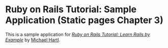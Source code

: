 # Ruby on Rails Tutorial: Sample Application (Static pages Chapter 3)

This is a sample application for
[*Ruby on Rails Tutorial: Learn Rails by Example*](http://railstutorial.org/)
by [Michael Hartl](http://michaelhartl.com/).
